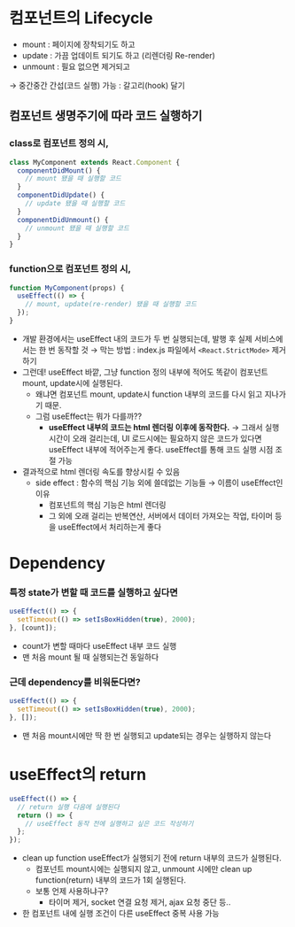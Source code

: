 # 컴포넌트의 Lifecycle

- mount : 페이지에 장착되기도 하고
- update : 가끔 업데이트 되기도 하고 (리렌더링 Re-render)
- unmount : 필요 없으면 제거되고

→ 중간중간 간섭(코드 실행) 가능 : 갈고리(hook) 달기

## 컴포넌트 생명주기에 따라 코드 실행하기

### class로 컴포넌트 정의 시,

```jsx
class MyComponent extends React.Component {
  componentDidMount() {
    // mount 됐을 때 실행할 코드
  }
  componentDidUpdate() {
    // update 됐을 때 실행할 코드
  }
  componentDidUnmount() {
    // unmount 됐을 때 실행할 코드
  }
}
```

### function으로 컴포넌트 정의 시,

```jsx
function MyComponent(props) {
  useEffect(() => {
    // mount, update(re-render) 됐을 때 실행할 코드
  });
}
```

- 개발 환경에서는 useEffect 내의 코드가 두 번 실행되는데, 발행 후 실제 서비스에서는 한 번 동작할 것
  → 막는 방법 : index.js 파일에서 `<React.StrictMode>` 제거하기
- 그런데! useEffect 바깥, 그냥 function 정의 내부에 적어도 똑같이 컴포넌트 mount, update시에 실행된다.
  - 왜냐면 컴포넌트 mount, update시 function 내부의 코드를 다시 읽고 지나가기 때문.
  - 그럼 useEffect는 뭐가 다를까??
    - **useEffect 내부의 코드는 html 렌더링 이후에 동작한다.**
      → 그래서 실행 시간이 오래 걸리는데, UI 로드시에는 필요하지 않은 코드가 있다면 useEffect 내부에 적어주는게 좋다.
      useEffect를 통해 코드 실행 시점 조절 가능
- 결과적으로 html 렌더링 속도를 향상시킬 수 있음
  - side effect : 함수의 핵심 기능 외에 쓸데없는 기능들
    → 이름이 useEffect인 이유
    - 컴포넌트의 핵심 기능은 html 렌더링
    - 그 외에 오래 걸리는 반복연산, 서버에서 데이터 가져오는 작업, 타이머 등을 useEffect에서 처리하는게 좋다

# Dependency

### 특정 state가 변할 때 코드를 실행하고 싶다면

```jsx
useEffect(() => {
  setTimeout(() => setIsBoxHidden(true), 2000);
}, [count]);
```

- count가 변할 때마다 useEffect 내부 코드 실행
- 맨 처음 mount 될 때 실행되는건 동일하다

### 근데 dependency를 비워둔다면?

```jsx
useEffect(() => {
  setTimeout(() => setIsBoxHidden(true), 2000);
}, []);
```

- 맨 처음 mount시에만 딱 한 번 실행되고 update되는 경우는 실행하지 않는다

# useEffect의 return

```jsx
useEffect(() => {
  // return 실행 다음에 실행된다
  return () => {
    // useEffect 동작 전에 실행하고 싶은 코드 작성하기
  };
});
```

- clean up function
  useEffect가 실행되기 전에 return 내부의 코드가 실행된다.
  - 컴포넌트 mount시에는 실행되지 않고, unmount 시에만 clean up function(return) 내부의 코드가 1회 실행된다.
  - 보통 언제 사용하냐구?
    - 타이머 제거, socket 연결 요청 제거, ajax 요청 중단 등..
- 한 컴포넌트 내에 실행 조건이 다른 useEffect 중복 사용 가능

